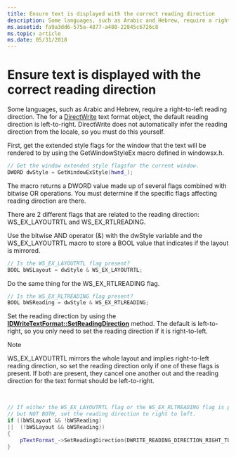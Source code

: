 ```yaml
---
title: Ensure text is displayed with the correct reading direction
description: Some languages, such as Arabic and Hebrew, require a right-to-left reading direction.
ms.assetid: fa9a3dd6-575a-4877-a488-22845c6726c8
ms.topic: article
ms.date: 05/31/2018
---
```


# Ensure text is displayed with the correct reading direction

Some languages, such as Arabic and Hebrew, require a right-to-left reading direction. The for a [DirectWrite](direct-write-portal.md) text format object, the default reading direction is left-to-right. DirectWrite does not automatically infer the reading direction from the locale, so you must do this yourself.

First, get the extended style flags for the window that the text will be rendered to by using the GetWindowStyleEx macro defined in windowsx.h.


```C++
// Get the window extended style flagsfor the current window.
DWORD dwStyle = GetWindowExStyle(hwnd_);
```



The macro returns a DWORD value made up of several flags combined with bitwise OR operations. You must determine if the specific flags affecting reading direction are there.

There are 2 different flags that are related to the reading direction: WS\_EX\_LAYOUTRTL and WS\_EX\_RTLREADING.

Use the bitwise AND operator (&) with the dwStyle variable and the WS\_EX\_LAYOUTRTL macro to store a BOOL value that indicates if the layout is mirrored.


```C++
// Is the WS_EX_LAYOUTRTL flag present?
BOOL bWSLayout = dwStyle & WS_EX_LAYOUTRTL;
```



Do the same thing for the WS\_EX\_RTLREADING flag.


```C++
// Is the WS_EX_RLTREADING flag present?
BOOL bWSReading = dwStyle & WS_EX_RTLREADING;
```



Set the reading direction by using the [**IDWriteTextFormat::SetReadingDirection**](https://msdn.microsoft.com/library/Dd316705(v=VS.85).aspx) method. The default is left-to-right, so you only need to set the reading direction if it is right-to-left.

> [!Note]  
> WS\_EX\_LAYOUTRTL mirrors the whole layout and implies right-to-left reading direction, so set the reading direction only if one of these flags is present. If both are present, they cancel one another out and the reading direction for the text format should be left-to-right.

 


```C++
// If either the WS_EX_LAYOUTRTL flag or the WS_EX_RLTREADING flag is present,
// but NOT BOTH, set the reading direction to right to left.
if ((bWSLayout && !bWSReading)
||  (!bWSLayout && bWSReading))
{
    pTextFormat_->SetReadingDirection(DWRITE_READING_DIRECTION_RIGHT_TO_LEFT);
}
```



 

 




